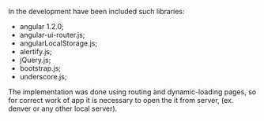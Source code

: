 In the development  have been included such libraries:

- angular 1.2.0;
- angular-ui-router.js;
- angularLocalStorage.js;
- alertify.js;
- jQuery.js;
- bootstrap.js;
- underscore.js;

The implementation was done using routing and dynamic-loading pages, 
so for correct work of app it is necessary to open the it from server, (ex. denver or any other local server).
